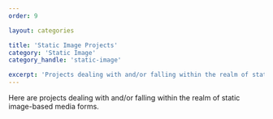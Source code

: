 ```yaml
---
order: 9

layout: categories

title: 'Static Image Projects'
category: 'Static Image'
category_handle: 'static-image'

excerpt: 'Projects dealing with and/or falling within the realm of static image-based media forms.'
---
```


Here are projects dealing with and/or falling within the realm of static image-based media forms.